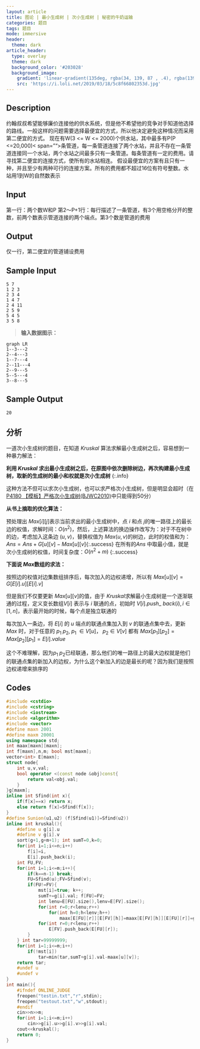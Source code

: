 ```yaml
---
layout: article
title: 图论 | 最小生成树 | 次小生成树 | 秘密的牛奶运输
categories: 题目
tags: 题目
mode: immersive
header:
  theme: dark
article_header:
  type: overlay
  theme: dark
  background_color: '#203028'
  background_image:
    gradient: 'linear-gradient(135deg, rgba(34, 139, 87 , .4), rgba(139, 34, 139, .4))'
    src: 'https://i.loli.net/2019/03/18/5c8f66802353d.jpg'
---
```


<!--more-->

## Description

约翰叔叔希望能够廉价连接他的供水系统，但是他不希望他的竞争对手知道他选择的路线。一般这样的问题需要选择最便宜的方式，所以他决定避免这种情况而采用第二便宜的方式。 现在有W(3 <= W <= 2000)个供水站，其中最多有P(P <=20,000)< span=”“>条管道，每一条管道连接了两个水站，并且不存在一条管道连接同一个水站，两个水站之间最多只有一条管道。每条管道有一定的费用。请寻找第二便宜的连接方式，使所有的水站相连。 假设最便宜的方案有且只有一种，并且至少有两种可行的连接方案。所有的费用都不超过16位有符号整数。水站用1到W的自然数表示

## Input

第一行：两个数W和P 第2～P+1行：每行描述了一条管道，有3个用空格分开的整数，前两个数表示管道连接的两个端点。第3个数是管道的费用

## Output

仅一行，第二便宜的管道铺设费用

## Sample Input

```text
5 7 
1 2 3 
2 3 4 
1 4 7 
2 4 11 
2 5 9 
5 4 5 
3 5 8
```

> **输入数据图示：**

```mermaid
graph LR
1--3---2
2--4---3
1--7---4
2--11---4
2--9---5
5--5---4
3--8---5
```

## Sample Output

```text
20
```

## 分析

一道次小生成树的题目，在知道 $Kruskal$ 算法求解最小生成树之后，容易想到一种暴力解法：

**利用 $Kruskal$ 求出最小生成树之后，在原图中依次删除树边，再次构建最小生成树，取新的生成树的最小和权就是次小生成树**
{:.info}

这种方法不但可以求次小生成树，也可以求严格次小生成树，但是明显会超时（在[P4180 【模板】严格次小生成树(BJWC2010)](https://www.luogu.org/problemnew/show/P4180)中只能得到50分）

**从书上摘取的优化算法：**

预处理出 $Max[i][j]​$ 表示当前求出的最小生成树中，点 $i​$ 和点 $j​$ 的唯一路径上的最长边的权值，求解时间：$O(n^2)​$，然后，上述算法的换边操作改写为：对于不在树中的边，考虑加入这条边 $(u,v)​$，替换权值为 $Max(u,v)​$ 的树边，此时的权值和为：$Ans=Ans+G[u][v]-Max[u][v]​$
{:.success}
在所有的$Ans$ 中取最小值，就是次小生成树的权值，时间复杂度：$O(n^2+m)$
{:.success}

**下面说 $Max​$ 数组的求法：**

按照边的权值对边集数组排序后，每次加入的边权递增，所以有 $Max[u][v]=G[E[i].u][E[i].v]​$

但是我们不仅要更新 $Max[u][v]​$ 的值，由于 $Kruskal​$ 求解最小生成树是一个逐渐联通的过程，定义变长数组$V[i]​$ 表示与 $i​$ 联通的点，初始时 $V[i].push\_\ back(i),i\in [1,n]​$，表示最开始的时候，每个点是独立联通的

每次加入一条边，将 $E[i]$ 的 $u$ 端点的联通点集加入到 $v$ 的联通点集中去，更新 $Max$ 时，对于任意的 $p_1\;p_2,\;p_1\;\in V[u]，\;p_2\in V[v]$ 都有 $Max[p_1][p_2]=Max[p_2][p_1]=E[i].value$

这个不难理解，因为$p_1\;p_2​$ 已经联通，那么他们的唯一路径上的最大边权就是他们的联通点集的新加入的边权，为什么这个新加入的边是最长的呢？因为我们是按照边权递增来排序的

## Codes

```cpp
#include <cstdio>
#include <cstring>
#include <iostream>
#include <algorithm>
#include <vector>
#define maxn 2001
#define maxm 20001
using namespace std;
int maax[maxn][maxn];
int f[maxn],n,m; bool mst[maxm];
vector<int> E[maxn];
struct node{
	int u,v,val;
	bool operator <(const node &obj)const{
		return val<obj.val;
	}
}g[maxm];
inline int Sfind(int x){
	if(f[x]==x) return x;
	else return f[x]=Sfind(f[x]);
}
#define Sunion(u1,u2) (f[Sfind(u1)]=Sfind(u2))
inline int kruskal(){
	#define u g[i].u
	#define v g[i].v
	sort(g+1,g+m+1); int sumT=0,k=0;
	for(int i=1;i<=n;i++)
		f[i]=i,
		E[i].push_back(i);
	int FU,FV;
	for(int i=1;i<=m;i++){
		if(k==n-1) break;
		FU=Sfind(u);FV=Sfind(v);
		if(FU!=FV){
			mst[i]=true; k++;
			sumT+=g[i].val; f[FU]=FV;
			int lenu=E[FU].size(),lenv=E[FV].size();
			for(int r=0;r<lenu;r++)
				for(int h=0;h<lenv;h++)
					maax[E[FU][r]][E[FV][h]]=maax[E[FV][h]][E[FU][r]]=g[i].val;
			for(int r=0;r<lenu;r++)
				E[FV].push_back(E[FU][r]);	
		}
	} int tar=99999999;
	for(int i=1;i<=m;i++)
		if(!mst[i])
			tar=min(tar,sumT+g[i].val-maax[u][v]);
	return tar;
    #undef u
    #undef v
}
int main(){
	#ifndef ONLINE_JUDGE
	freopen("testin.txt","r",stdin);
	freopen("testout.txt","w",stdout);
	#endif
	cin>>n>>m;
	for(int i=1;i<=m;i++)
		cin>>g[i].u>>g[i].v>>g[i].val;
	cout<<kruskal();
	return 0;
}
```

